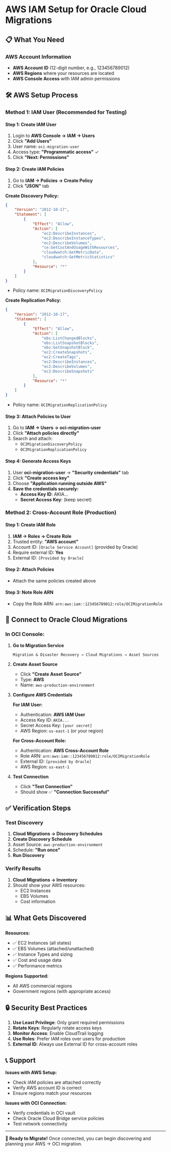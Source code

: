 # AWS IAM Setup for Oracle Cloud Migrations

## 📋 What You Need

### **AWS Account Information**
- **AWS Account ID** (12-digit number, e.g., 123456789012)
- **AWS Regions** where your resources are located
- **AWS Console Access** with IAM admin permissions

## 🛠️ AWS Setup Process

### **Method 1: IAM User (Recommended for Testing)**

#### Step 1: Create IAM User
1. Login to **AWS Console → IAM → Users**
2. Click **"Add Users"**
3. User name: `oci-migration-user`
4. Access type: **"Programmatic access"** ✓
5. Click **"Next: Permissions"**

#### Step 2: Create IAM Policies
1. Go to **IAM → Policies → Create Policy**
2. Click **"JSON"** tab

**Create Discovery Policy:**
```json
{
    "Version": "2012-10-17",
    "Statement": [
        {
            "Effect": "Allow",
            "Action": [
                "ec2:DescribeInstances",
                "ec2:DescribeInstanceTypes",
                "ec2:DescribeVolumes",
                "ce:GetCostAndUsageWithResources",
                "cloudwatch:GetMetricData",
                "cloudwatch:GetMetricStatistics"
            ],
            "Resource": "*"
        }
    ]
}
```
- Policy name: `OCIMigrationDiscoveryPolicy`

**Create Replication Policy:**
```json
{
    "Version": "2012-10-17",
    "Statement": [
        {
            "Effect": "Allow",
            "Action": [
                "ebs:ListChangedBlocks",
                "ebs:ListSnapshotBlocks",
                "ebs:GetSnapshotBlock",
                "ec2:CreateSnapshots",
                "ec2:CreateTags",
                "ec2:DescribeInstances",
                "ec2:DescribeVolumes",
                "ec2:DescribeSnapshots"
            ],
            "Resource": "*"
        }
    ]
}
```
- Policy name: `OCIMigrationReplicationPolicy`

#### Step 3: Attach Policies to User
1. Go to **IAM → Users → oci-migration-user**
2. Click **"Attach policies directly"**
3. Search and attach:
   - `OCIMigrationDiscoveryPolicy`
   - `OCIMigrationReplicationPolicy`

#### Step 4: Generate Access Keys
1. User **oci-migration-user** → **"Security credentials"** tab
2. Click **"Create access key"**
3. Choose **"Application running outside AWS"**
4. **Save the credentials securely:**
   - **Access Key ID**: AKIA...
   - **Secret Access Key**: (keep secret)

### **Method 2: Cross-Account Role (Production)**

#### Step 1: Create IAM Role
1. **IAM → Roles → Create Role**
2. Trusted entity: **"AWS account"**
3. Account ID: `[Oracle Service Account]` (provided by Oracle)
4. Require external ID: **Yes**
5. External ID: `[Provided by Oracle]`

#### Step 2: Attach Policies
- Attach the same policies created above

#### Step 3: Note Role ARN
- Copy the Role ARN: `arn:aws:iam::123456789012:role/OCIMigrationRole`

## 🔗 Connect to Oracle Cloud Migrations

### **In OCI Console:**

1. **Go to Migration Service**
   ```
   Migration & Disaster Recovery → Cloud Migrations → Asset Sources
   ```

2. **Create Asset Source**
   - Click **"Create Asset Source"**
   - Type: **AWS**
   - Name: `aws-production-environment`

3. **Configure AWS Credentials**
   
   **For IAM User:**
   - Authentication: **AWS IAM User**
   - Access Key ID: `AKIA...`
   - Secret Access Key: `[your secret]`
   - AWS Region: `us-east-1` (or your region)

   **For Cross-Account Role:**
   - Authentication: **AWS Cross-Account Role**
   - Role ARN: `arn:aws:iam::123456789012:role/OCIMigrationRole`
   - External ID: `[provided by Oracle]`
   - AWS Region: `us-east-1`

4. **Test Connection**
   - Click **"Test Connection"**
   - Should show ✅ **"Connection Successful"**

## ✅ Verification Steps

### **Test Discovery**
1. **Cloud Migrations → Discovery Schedules**
2. **Create Discovery Schedule**
3. Asset Source: `aws-production-environment`
4. Schedule: **"Run once"**
5. **Run Discovery**

### **Verify Results**
1. **Cloud Migrations → Inventory**
2. Should show your AWS resources:
   - EC2 Instances
   - EBS Volumes
   - Cost information

## 📊 What Gets Discovered

**Resources:**
- ✅ EC2 Instances (all states)
- ✅ EBS Volumes (attached/unattached)
- ✅ Instance Types and sizing
- ✅ Cost and usage data
- ✅ Performance metrics

**Regions Supported:**
- All AWS commercial regions
- Government regions (with appropriate access)

## 🔒 Security Best Practices

1. **Use Least Privilege**: Only grant required permissions
2. **Rotate Keys**: Regularly rotate access keys
3. **Monitor Access**: Enable CloudTrail logging
4. **Use Roles**: Prefer IAM roles over users for production
5. **External ID**: Always use External ID for cross-account roles

## 📞 Support

**Issues with AWS Setup:**
- Check IAM policies are attached correctly
- Verify AWS account ID is correct
- Ensure regions match your resources

**Issues with OCI Connection:**
- Verify credentials in OCI vault
- Check Oracle Cloud Bridge service policies
- Test network connectivity

---

**🎉 Ready to Migrate!** Once connected, you can begin discovering and planning your AWS → OCI migration.